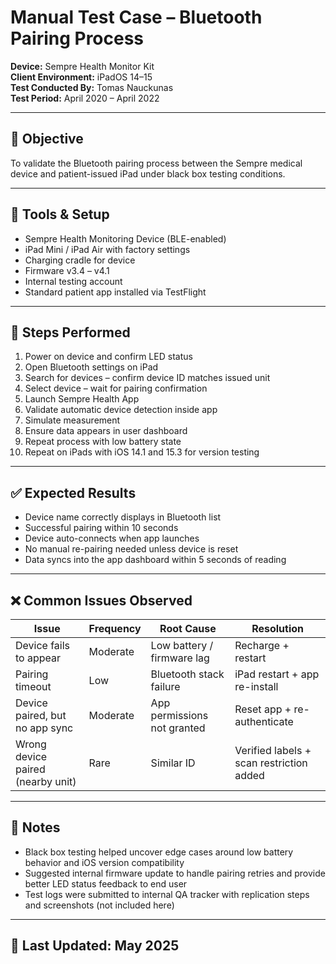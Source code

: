 # Manual Test Case – Bluetooth Pairing Process  
**Device:** Sempre Health Monitor Kit  
**Client Environment:** iPadOS 14–15  
**Test Conducted By:** Tomas Nauckunas  
**Test Period:** April 2020 – April 2022

---

## 🧪 Objective  
To validate the Bluetooth pairing process between the Sempre medical device and patient-issued iPad under black box testing conditions.

---

## 🧰 Tools & Setup  
- Sempre Health Monitoring Device (BLE-enabled)  
- iPad Mini / iPad Air with factory settings  
- Charging cradle for device  
- Firmware v3.4 – v4.1  
- Internal testing account  
- Standard patient app installed via TestFlight

---

## 🧩 Steps Performed

1. Power on device and confirm LED status  
2. Open Bluetooth settings on iPad  
3. Search for devices – confirm device ID matches issued unit  
4. Select device – wait for pairing confirmation  
5. Launch Sempre Health App  
6. Validate automatic device detection inside app  
7. Simulate measurement  
8. Ensure data appears in user dashboard  
9. Repeat process with low battery state  
10. Repeat on iPads with iOS 14.1 and 15.3 for version testing

---

## ✅ Expected Results

- Device name correctly displays in Bluetooth list  
- Successful pairing within 10 seconds  
- Device auto-connects when app launches  
- No manual re-pairing needed unless device is reset  
- Data syncs into the app dashboard within 5 seconds of reading

---

## ❌ Common Issues Observed

| Issue | Frequency | Root Cause | Resolution |
|-------|-----------|------------|------------|
| Device fails to appear | Moderate | Low battery / firmware lag | Recharge + restart |
| Pairing timeout | Low | Bluetooth stack failure | iPad restart + app re-install |
| Device paired, but no app sync | Moderate | App permissions not granted | Reset app + re-authenticate |
| Wrong device paired (nearby unit) | Rare | Similar ID | Verified labels + scan restriction added |

---

## 🧠 Notes

- Black box testing helped uncover edge cases around low battery behavior and iOS version compatibility  
- Suggested internal firmware update to handle pairing retries and provide better LED status feedback to end user  
- Test logs were submitted to internal QA tracker with replication steps and screenshots (not included here)

---

## 📅 Last Updated: May 2025

